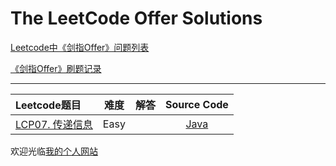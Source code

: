 # The LeetCode Offer Solutions

[Leetcode中《剑指Offer》问题列表](https://leetcode-cn.com/problem-list/xb9nqhhg/)

[《剑指Offer》刷题记录](http://www.longluo.me/blog/2020/12/20/Coding-Interviews/)

-------------------

|   Leetcode题目   |     难度     |          解答          |   Source Code   |
|    :-----        |    :----:    |         :----:         |      :----:     |
| [LCP07. 传递信息](https://leetcode-cn.com/problems/chuan-di-xin-xi/) | Easy | []()  | [Java](./Lcp07_chuanDiXinXi.java) |


欢迎光临[我的个人网站](http://www.longluo.me)
